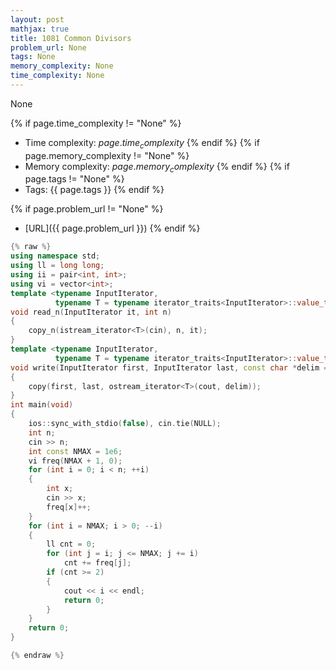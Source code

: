 ```yaml
---
layout: post
mathjax: true
title: 1081 Common Divisors
problem_url: None
tags: None
memory_complexity: None
time_complexity: None
---
```


None


{% if page.time_complexity != "None" %}
- Time complexity: ${{ page.time_complexity }}$
{% endif %}
{% if page.memory_complexity != "None" %}
- Memory complexity: ${{ page.memory_complexity }}$
{% endif %}
{% if page.tags != "None" %}
- Tags: {{ page.tags }}
{% endif %}

{% if page.problem_url != "None" %}
- [URL]({{ page.problem_url }})
{% endif %}

```cpp
{% raw %}
using namespace std;
using ll = long long;
using ii = pair<int, int>;
using vi = vector<int>;
template <typename InputIterator,
          typename T = typename iterator_traits<InputIterator>::value_type>
void read_n(InputIterator it, int n)
{
    copy_n(istream_iterator<T>(cin), n, it);
}
template <typename InputIterator,
          typename T = typename iterator_traits<InputIterator>::value_type>
void write(InputIterator first, InputIterator last, const char *delim = "\n")
{
    copy(first, last, ostream_iterator<T>(cout, delim));
}
int main(void)
{
    ios::sync_with_stdio(false), cin.tie(NULL);
    int n;
    cin >> n;
    int const NMAX = 1e6;
    vi freq(NMAX + 1, 0);
    for (int i = 0; i < n; ++i)
    {
        int x;
        cin >> x;
        freq[x]++;
    }
    for (int i = NMAX; i > 0; --i)
    {
        ll cnt = 0;
        for (int j = i; j <= NMAX; j += i)
            cnt += freq[j];
        if (cnt >= 2)
        {
            cout << i << endl;
            return 0;
        }
    }
    return 0;
}

{% endraw %}
```